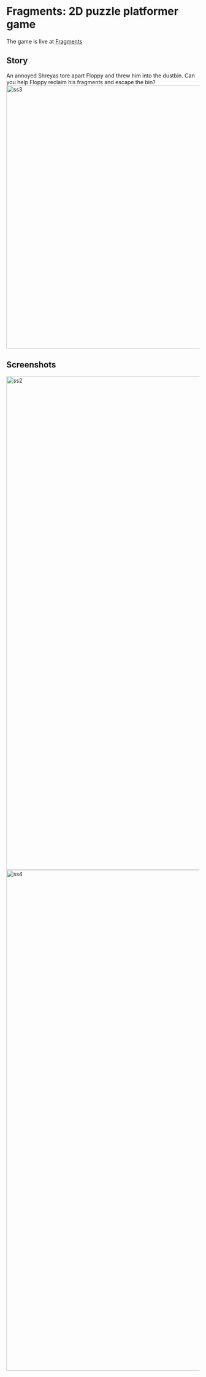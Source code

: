 # Fragments: 2D puzzle platformer game
The game is live at [Fragments](https://pulak.xyz/game)

## Story
An annoyed Shreyas tore apart Floppy and threw him into the dustbin. Can you help Floppy reclaim his fragments and escape the bin? 
<img width="686" alt="ss3" src="https://user-images.githubusercontent.com/56169176/206371188-797b868a-852a-4a77-b905-ac9b76a3d7cf.png">



## Screenshots

<img width="1285" alt="ss2" src="https://user-images.githubusercontent.com/56169176/206371172-0e6eaf4e-4f2f-4cf5-812a-ef16dcd7ecb7.png">
<img width="1304" alt="ss4" src="https://user-images.githubusercontent.com/56169176/206371221-77fe66fc-4c4e-45ea-ae4d-1d95d8d16f28.png">
